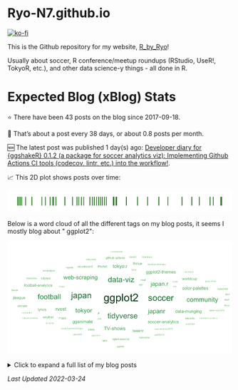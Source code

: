 
<!-- README.md is generated from README.Rmd. Please edit that file -->

# Ryo-N7.github.io

<!-- badges: start -->

[![ko-fi](https://ko-fi.com/img/githubbutton_sm.svg)](https://ko-fi.com/O4O342A2A)
<!-- badges: end -->

This is the Github repository for my website,
[R\_by\_Ryo](https://ryo-n7.github.io/)\!

Usually about soccer, R conference/meetup roundups (RStudio, UseR\!,
TokyoR, etc.), and other data science-y things - all done in R.

# Expected Blog (xBlog) Stats

⭐ There have been 43 posts on the blog since 2017-09-18.

📅 That’s about a post every 38 days, or about 0.8 posts per month.

🆕 The latest post was published 1 day(s) ago: [Developer diary for
{ggshakeR} 0.1.2 (a package for soccer analytics viz): Implementing
Github Actions CI tools (codecov, lintr, etc.) into the
workflow\!](https://ryo-n7.github.io//2022-03-23-ggshakeR-0.1.2-announcement/).

📈 This 2D plot shows posts over time:

<img src="README_files/figure-gfm/plot-out-1.png" title="A 2D chart where each point represents a post on an axis of time spanning from 2018 to the present. There are some gaps, but posts have been relatively consistent over time." alt="A 2D chart where each point represents a post on an axis of time spanning from 2018 to the present. There are some gaps, but posts have been relatively consistent over time."  />

Below is a word cloud of all the different tags on my blog posts, it
seems I mostly blog about " ggplot2":

![](README_files/figure-gfm/plot-wordcloud-1.png)<!-- -->

<details>

<summary> Click to expand a full list of my blog posts</summary>

| Number | Date       | Title                                                                                                                                                                                                                           |
| -----: | :--------- | :------------------------------------------------------------------------------------------------------------------------------------------------------------------------------------------------------------------------------ |
|     43 | 2022-03-23 | [Developer diary for {ggshakeR} 0.1.2 (a package for soccer analytics viz): Implementing Github Actions CI tools (codecov, lintr, etc.) into the workflow\!](https://ryo-n7.github.io//2022-03-23-ggshakeR-0.1.2-announcement/) |
|     42 | 2022-03-17 | [{tvthemes 1.3.0} is on CRAN: ‘Steven Universe’-themed color palettes for ggplot2\!](https://ryo-n7.github.io//2022-03-17-tvthemes-1.3.0-announcement/)                                                                         |
|     41 | 2022-01-14 | [Solving the ‘preserving the sum after rounding’ problem for a soccer waffle viz](https://ryo-n7.github.io//2022-01-14-preserve-sum-rounding-soccer-viz/)                                                                       |
|     40 | 2021-12-20 | [J.League Soccer 2021 Season Review\!](https://ryo-n7.github.io//2021-12-20-jleague-2021-endseason-review/)                                                                                                                     |
|     39 | 2021-09-23 | [Creating a data pipeline with Github Actions & the {googledrive} package for the Canadian Premier League soccer data initiative\!](https://ryo-n7.github.io//2021-09-23-CanPL-GoogleDrive-GithubActions-Tutorial/)             |
|     38 | 2021-07-26 | [J.League Soccer 2021 Mid-Season Review\!](https://ryo-n7.github.io//2021-07-26-jleague-2021-midseason-review/)                                                                                                                 |
|     37 | 2021-05-06 | [Introducing {centralperk}: Get quotes from the main characters of the TV show ‘Friends’](https://ryo-n7.github.io//2021-05-06-friends-quotes-api/)                                                                             |
|     36 | 2021-01-14 | [J.League Soccer 2020 Season Review with R\!](https://ryo-n7.github.io//2021-01-14-jleague-2020-season-review-with-r/)                                                                                                          |
|     35 | 2020-11-02 | [My R Table Competition 2020 Submission: xG Timeline Table for Soccer/Football with {gt}\!](https://ryo-n7.github.io//2020-11-02-xG-timeline-table-competition-tutorial/)                                                       |
|     34 | 2020-08-03 | [87th TokyoR Meetup Roundup: {data.table}, Bioconductor, & more\!](https://ryo-n7.github.io//2020-08-03-tokyoR-87-roundup/)                                                                                                     |
|     33 | 2020-05-14 | [Intro to {polite} Web Scraping of Soccer Data with R\!](https://ryo-n7.github.io//2020-05-14-webscrape-soccer-data-with-R/)                                                                                                    |
|     32 | 2020-02-12 | [My RStudio::Conf 2020 / TidyDevDay Roundup & Reflections\!](https://ryo-n7.github.io//2020-02-12-rstudioconf-tidydevday-reflections/)                                                                                          |
|     31 | 2019-11-28 | [Visualizing the Premier League So Far, Part 2: Stats from Open Play and Set Pieces](https://ryo-n7.github.io//2019-11-28-visualize-EPL-part-2/)                                                                                |
|     30 | 2019-11-21 | [Visualizing the Premier League So Far, Part 1: Overview with xPts Tables and xG Plots](https://ryo-n7.github.io//2019-11-21-visualize-EPL-part-1/)                                                                             |
|     29 | 2019-11-04 | [{tvthemes 1.1.0} is on CRAN: Creating a {pkgdown} website, Gravity Falls palette, and more\!](https://ryo-n7.github.io//2019-11-04-tvthemes-1.1.0-announcement/)                                                               |
|     28 | 2019-10-30 | [81st TokyoR Meetup Roundup: A Special Session in {Shiny}\!](https://ryo-n7.github.io//2019-10-30-tokyoR-81-roundup/)                                                                                                           |
|     27 | 2019-09-06 | [{tvthemes 1.0.0} is on CRAN: Code improvements, Kim Possible, Stannis Baratheon, Hilda palettes/themes, and more\!](https://ryo-n7.github.io//2019-09-06-tvthemes-CRAN-announcement/)                                          |
|     26 | 2019-08-21 | [Visualizing Soccer with StatsBomb Data and R, Part 1: Simple xG and Pass Partner Plots\!](https://ryo-n7.github.io//2019-08-21-visualize-soccer-statsbomb-part-1/)                                                             |
|     25 | 2019-08-02 | [80th \#TokyoR Meetup Roundup: Econometrics vs. ML, Python with R, & Translating tidyverse.org into Japanese\!](https://ryo-n7.github.io//2019-08-02-tokyoR-80-roundup/)                                                        |
|     24 | 2019-07-21 | [My useR\! 2019 Highlights & Experience: Shiny, R Community, {packages}, and more\!](https://ryo-n7.github.io//2019-07-21-user2019-reflections/)                                                                                |
|     23 | 2019-07-05 | [79th \#TokyoR Meetup: {tidyr} 1.0.0, RAW image processing, and more\!](https://ryo-n7.github.io//2019-07-05-tokyoR-79-roundup/)                                                                                                |
|     22 | 2019-06-18 | [Visualizing the Copa América: Historical Records, Squad Profiles, and Player Profiles with xG statistics\!](https://ryo-n7.github.io//2019-06-18-visualize-copa-america/)                                                      |
|     21 | 2019-05-31 | [78th \#TokyoR Meetup Roundup\!](https://ryo-n7.github.io//2019-05-31-tokyoR-78-roundup/)                                                                                                                                       |
|     20 | 2019-05-16 | [Introducing {tvthemes}: ggplot2 palettes and themes from your favorite TV shows\!](https://ryo-n7.github.io//2019-05-16-introducing-tvthemes-package/)                                                                         |
|     19 | 2019-04-24 | [77th Tokyo.R Users Meetup Roundup\!](https://ryo-n7.github.io//2019-04-24-tokyoR-77/)                                                                                                                                          |
|     18 | 2019-03-07 | [76th Tokyo.R Users Meetup Roundup\!](https://ryo-n7.github.io//2019-03-07-tokyoR-76-roundup/)                                                                                                                                  |
|     17 | 2019-02-15 | [Visualizing Brooklyn Nine-Nine with R\!](https://ryo-n7.github.io//2019-02-15-visualize-brooklyn-nine-nine/)                                                                                                                   |
|     16 | 2019-01-25 | [My \#TidyverseDevDay and \#RStudioConf 2019 Reflections\!](https://ryo-n7.github.io//2019-01-25-tidyversedevday-rstudioconf-reflections/)                                                                                      |
|     15 | 2019-01-11 | [Visualizing the Asian Cup with R\!](https://ryo-n7.github.io//2019-01-11-visualize-asian-cup/)                                                                                                                                 |
|     14 | 2018-12-06 | [The JapanR Conference 2018 Round-Up\!](https://ryo-n7.github.io//2018-12-06-japanr-conference-roundup-blog-post/)                                                                                                              |
|     13 | 2018-10-04 | [Visualizing the Weather in Japan: A Sweltering Summer Story\!](https://ryo-n7.github.io//2018-10-04-visualize-weather-in-japan/)                                                                                               |
|     12 | 2018-07-24 | [Animating the Goals of the World Cup: Comparing the old vs. new gganimate and tweenr API\!](https://ryo-n7.github.io//2018-07-24-visualize-worldcup-part-3/)                                                                   |
|     11 | 2018-07-05 | [Visualize the World Cup with R\! Part 2: World Cup Drama - Visualizing Changes in the Group Table During the Final Matchday](https://ryo-n7.github.io//2018-07-05-visualize-worldcup-part-2/)                                  |
|     10 | 2018-06-29 | [Visualize the World Cup with R\! Part 1: Recreating Goals with ggsoccer and ggplot2](https://ryo-n7.github.io//2018-06-29-visualize-worldcup/)                                                                                 |
|      9 | 2018-06-07 | [Webスクレーピングから可視化まで、Tidyverseパッケージで探索データ解析（EDA）\!](https://ryo-n7.github.io//2018-06-07-global-peace-index-JP/)                                                                                                                  |
|      8 | 2018-04-30 | [My first R package building experience: Reflections from creating bulletchartr\!](https://ryo-n7.github.io//2018-04-30-bulletchartr-package-experience/)                                                                       |
|      7 | 2018-04-02 | [Sakura Surprise: Cherry blossoms in Kyoto blooming earlier in the past \~100 years\!](https://ryo-n7.github.io//2018-04-02-sakura-surprise/)                                                                                   |
|      6 | 2018-01-12 | [Exploring Japan’s Postwar Economic Miracle with gganimate, tweenr, & highcharter\!](https://ryo-n7.github.io//2018-01-12-japan-postwar-economic-recovery/)                                                                     |
|      5 | 2017-11-22 | [Where to live in Japan: XKCD-themed climate plots and maps\!](https://ryo-n7.github.io//2017-11-22-japan-xkcd-weather-index/)                                                                                                  |
|      4 | 2017-10-22 | [Thrice: Sentiment Analysis - Emotions in Lyrics\!](https://ryo-n7.github.io//2017-10-22-thrice-part-3/)                                                                                                                        |
|      3 | 2017-10-10 | [Thrice: Breaking Down The Lyrics Word-by-Word\!](https://ryo-n7.github.io//2017-10-10-thrice-part-2/)                                                                                                                          |
|      2 | 2017-09-30 | [Thrice: Initial Data Exploration and Song Length Distributions with Joy Plots\!](https://ryo-n7.github.io//2017-09-30-thrice-part-1/)                                                                                          |
|      1 | 2017-09-18 | [Global Peace Index: Web scraping and bump charts\!](https://ryo-n7.github.io//2017-09-18-global-peace-index/)                                                                                                                  |

</details>

*Last Updated 2022-03-24*
